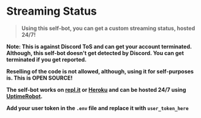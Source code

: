 # Streaming Status
> **Using this self-bot, you can get a custom streaming status, hosted 24/7!**

**Note: This is against Discord ToS and can get your account terminated. Although, this self-bot doesn't get detected by Discord. You can get terminated if you get reported.**

__Reselling of the code is not allowed, although, using it for self-purposes is. This is OPEN SOURCE!__

**The self-bot works on [repl.it](https://repl.it/) or [Heroku](https://heroku.com/) and can be hosted 24/7 using [UptimeRobot](https://uptimerobot.com).**

**Add your user token in the `.env` file and replace it with `user_token_here`**

